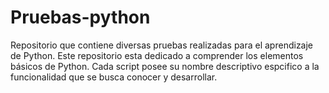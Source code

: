 # Pruebas-python
Repositorio que contiene diversas pruebas realizadas para el aprendizaje de Python.
Este repositorio esta dedicado a comprender los elementos básicos de Python. Cada script posee su nombre descriptivo espcifico a la funcionalidad que se busca conocer y desarrollar.
